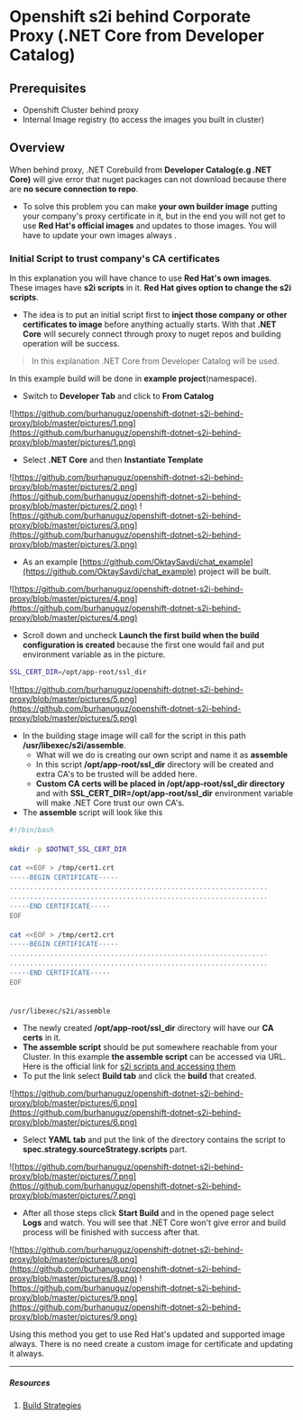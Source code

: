 # Openshift s2i behind Corporate Proxy (.NET Core from Developer Catalog)

## Prerequisites
- Openshift Cluster behind proxy
- Internal Image registry (to access the images you built in cluster)

## Overview
When behind proxy, .NET Corebuild from **Developer Catalog(e.g .NET Core)** will give error that nuget packages can not download because there are **no secure connection to repo**. 
- To solve this problem you can make **your own builder image** putting your company's proxy certificate in it, but in the end you will not get to use **Red Hat's official images** and updates to those images. You will have to update your own images always . 

### Initial Script to trust company's CA certificates
In this explanation you will have chance to use **Red Hat's own images**. These images have **s2i scripts** in it. **Red Hat gives option to change the s2i scripts**. 
- The idea is to put an initial script first to **inject those company or other certificates to image** before anything actually starts. With that **.NET Core** will securely connect through proxy to nuget repos and building operation will be success.

> In this explanation .NET Core from Developer Catalog will be used.
 
 In this example build will be done in **example project**(namespace).
 - Switch to **Developer Tab** and click to **From Catalog**
 
 ![https://github.com/burhanuguz/openshift-dotnet-s2i-behind-proxy/blob/master/pictures/1.png](https://github.com/burhanuguz/openshift-dotnet-s2i-behind-proxy/blob/master/pictures/1.png)
 - Select **.NET Core** and then **Instantiate Template**
 
 ![https://github.com/burhanuguz/openshift-dotnet-s2i-behind-proxy/blob/master/pictures/2.png](https://github.com/burhanuguz/openshift-dotnet-s2i-behind-proxy/blob/master/pictures/2.png)
 ![https://github.com/burhanuguz/openshift-dotnet-s2i-behind-proxy/blob/master/pictures/3.png](https://github.com/burhanuguz/openshift-dotnet-s2i-behind-proxy/blob/master/pictures/3.png)
 - As an example [https://github.com/OktaySavdi/chat_example](https://github.com/OktaySavdi/chat_example) project will be built.
 
![https://github.com/burhanuguz/openshift-dotnet-s2i-behind-proxy/blob/master/pictures/4.png](https://github.com/burhanuguz/openshift-dotnet-s2i-behind-proxy/blob/master/pictures/4.png)
- Scroll down and uncheck **Launch the first build when the build configuration is created** because the first one would fail and put environment variable as in the picture.

```bash
SSL_CERT_DIR=/opt/app-root/ssl_dir
```
![https://github.com/burhanuguz/openshift-dotnet-s2i-behind-proxy/blob/master/pictures/5.png](https://github.com/burhanuguz/openshift-dotnet-s2i-behind-proxy/blob/master/pictures/5.png)
- In the building stage image will call for the script in this path **/usr/libexec/s2i/assemble**. 
  - What will we do is creating our own script and name it as **assemble**
  - In this script **/opt/app-root/ssl_dir** directory will be created and extra CA's to be trusted will be added here.
  - **Custom CA certs will be placed in /opt/app-root/ssl_dir directory** and with **SSL_CERT_DIR=/opt/app-root/ssl_dir** environment variable will make .NET Core trust our own CA's.
- The **assemble** script will look like this

```bash
#!/bin/bash

mkdir -p $DOTNET_SSL_CERT_DIR

cat <<EOF > /tmp/cert1.crt
-----BEGIN CERTIFICATE-----
................................................................
................................................................
-----END CERTIFICATE-----
EOF

cat <<EOF > /tmp/cert2.crt
-----BEGIN CERTIFICATE-----
................................................................
................................................................
-----END CERTIFICATE-----
EOF


/usr/libexec/s2i/assemble
```
- The newly created **/opt/app-root/ssl_dir** directory will have our **CA certs** in it.
- **The assemble script** should be put somewhere reachable from your Cluster. In this example **the assemble script** can be accessed via URL. Here is the official link for [s2i scripts and accessing them](https://docs.openshift.com/container-platform/4.5/builds/build-strategies.html#images-create-s2i-scripts_build-strategies)
- To put the link select **Build tab** and click the **build** that created.

![https://github.com/burhanuguz/openshift-dotnet-s2i-behind-proxy/blob/master/pictures/6.png](https://github.com/burhanuguz/openshift-dotnet-s2i-behind-proxy/blob/master/pictures/6.png) 
- Select **YAML tab** and put the link of the directory contains the script to **spec.strategy.sourceStrategy.scripts** part.
 
 ![https://github.com/burhanuguz/openshift-dotnet-s2i-behind-proxy/blob/master/pictures/7.png](https://github.com/burhanuguz/openshift-dotnet-s2i-behind-proxy/blob/master/pictures/7.png)
- After all those steps click **Start Build** and in the opened page select **Logs** and watch. You will see that .NET Core won't give error and build process will be finished with success after that.
 
 ![https://github.com/burhanuguz/openshift-dotnet-s2i-behind-proxy/blob/master/pictures/8.png](https://github.com/burhanuguz/openshift-dotnet-s2i-behind-proxy/blob/master/pictures/8.png)
 ![https://github.com/burhanuguz/openshift-dotnet-s2i-behind-proxy/blob/master/pictures/9.png](https://github.com/burhanuguz/openshift-dotnet-s2i-behind-proxy/blob/master/pictures/9.png)


Using this method you get to use Red Hat's updated and supported image always. There is no need create a custom image for certificate and updating it always.

---
##### Resources
1. [Build Strategies](https://docs.openshift.com/container-platform/4.5/builds/build-strategies.html)

